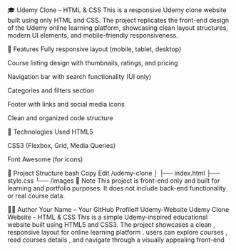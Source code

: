 🎓 Udemy Clone – HTML & CSS
This is a responsive Udemy clone website built using only HTML and CSS. The project replicates the front-end design of the Udemy online learning platform, showcasing clean layout structures, modern UI elements, and mobile-friendly responsiveness.

🚀 Features
Fully responsive layout (mobile, tablet, desktop)

Course listing design with thumbnails, ratings, and pricing

Navigation bar with search functionality (UI only)

Categories and filters section

Footer with links and social media icons

Clean and organized code structure

🔧 Technologies Used
HTML5

CSS3 (Flexbox, Grid, Media Queries)

Font Awesome (for icons)



📂 Project Structure
bash
Copy
Edit
/udemy-clone
│
├── index.html
├── style.css
└── /images
📌 Note
This project is front-end only and built for learning and portfolio purposes. It does not include back-end functionality or real course data.

🧑‍💻 Author
Your Name – Your GitHub Profile# Udemy-Website
Udemy Clone Website - HTML &amp; CSS      This is a simple Udemy-inspired educational website built using HTML5 and CSS3. The project showcases a clean , responsive layout for online learning platform . users can explore courses , read courses details , and navigate through a visually appealing front-end 
